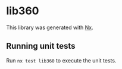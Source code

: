 # lib360

This library was generated with [Nx](https://nx.dev).

## Running unit tests

Run `nx test lib360` to execute the unit tests.
